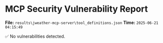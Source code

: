 # MCP Security Vulnerability Report
**File:** `results\jweather-mcp-server\tool_definitions.json`
**Time:** `2025-06-21 04:15:49`

✅ No vulnerabilities detected.